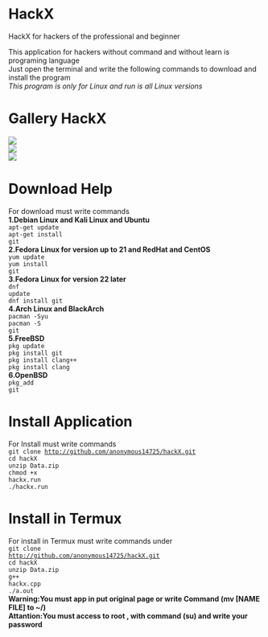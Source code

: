 # HackX
HackX for hackers of the professional and beginner<br>

This application for hackers without command and without learn is programing language<br>
Just open the terminal and write the following commands to download and install the program<br>
<i>This program is only for Linux and run is all Linux versions</i>
# Gallery HackX
 <img src=http://uupload.ir/files/92fl_screenshot_from_2019-07-18_19-56-43.png></img><br>
 <img src=http://uupload.ir/files/a584_screenshot_from_2019-07-18_19-53-04.png></img><br>
 <img src=http://uupload.ir/files/pvee_screenshot_from_2019-07-18_19-56-14.png></img>
# Download Help
For download must write commands<br>
<b>1.Debian Linux and Kali Linux and Ubuntu</b><br>
<code>apt-get update</code><br>
<code>apt-get install git</code><br>
<b>2.Fedora Linux for version up to 21 and RedHat and CentOS</b><br>
<code>yum update</code><br>
<code>yum install git</code><br>
<b>3.Fedora Linux for version 22 later </b><br>
<code>dnf update</code><br>
<code>dnf install git</code><br>
<b>4.Arch Linux and BlackArch</b><br>
<code>pacman -Syu</code><br>
<code>pacman -S git</code><br>
<b>5.FreeBSD</b><br>
<code>pkg update</code><br>
<code>pkg install git</code><br>
<code>pkg install clang++</code><br>
<code>pkg install clang</code><br>
<b>6.OpenBSD</b><br>
<code>pkg_add git</code><br>
# Install Application
For Install must write commands<br>
<code>git clone http://github.com/anonymous14725/hackX.git</code><br>
<code>cd hackX</code><br>
<code>unzip Data.zip</code><br>
<code>chmod +x hackx.run</code><br>
<code>./hackx.run</code><br>
# Install in Termux
For install in Termux must write commands under<br>
<code>git clone http://github.com/anonymous14725/hackX.git</code><br>
<code>cd hackX</code><br>
<code>unzip Data.zip</code><br>
<code>g++ hackx.cpp</code><br>
<code>./a.out</code><br>
__Warning:You must app in put original page or write Command (mv [NAME FILE] to ~/) <br>
Attantion:You must access to root , with command (su) and write your password__ 

